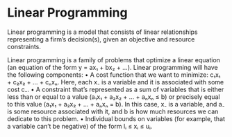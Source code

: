 # Linear Programming

Linear programming is a model that consists of linear relationships representing a firm’s decision(s), given an objective and resource constraints.

Linear programming is a family of problems that optimize a linear equation (an equation of the form y = ax₁ + bx₂ + …).
Linear programming will have the following components:
•	A cost function that we want to minimize: c₁x₁ + c₂x₂ + … + cₙxₙ. Here, each x₋ is a variable and it is associated with some cost c₋.
•	A constraint that’s represented as a sum of variables that is either less than or equal to a value (a₁x₁ + a₂x₂ + … + aₙxₙ ≤ b) or precisely equal to this value (a₁x₁ + a₂x₂ + … + aₙxₙ = b). In this case, x₋ is a variable, and a₋ is some resource associated with it, and b is how much resources we can dedicate to this problem.
•	Individual bounds on variables (for example, that a variable can’t be negative) of the form lᵢ ≤ xᵢ ≤ uᵢ.
